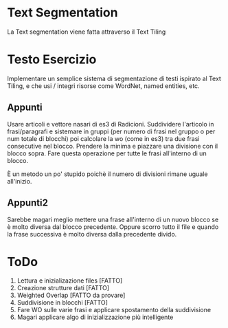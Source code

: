 # Text Segmentation
La Text segmentation viene fatta attraverso il Text Tiling

# Testo Esercizio
Implementare un semplice sistema di segmentazione di testi ispirato al Text Tiling, e che usi / integri risorse come WordNet, named entities, etc.

## Appunti
Usare articoli e vettore nasari di es3 di Radicioni.
Suddividere l'articolo in frasi/paragrafi e sistemare in gruppi (per numero di frasi nel gruppo o per num totale di blocchi)
poi calcolare la wo (come in es3) tra due frasi consecutive nel blocco. Prendere la minima e piazzare una divisione con il blocco sopra.
Fare questa operazione per tutte le frasi all'interno di un blocco.

È un metodo un po' stupido poichè il numero di divisioni rimane uguale all'inizio.

## Appunti2
Sarebbe magari meglio mettere una frase all'interno di un nuovo blocco se è molto diversa dal blocco precedente.
Oppure scorro tutto il file e quando la frase successiva è molto diversa dalla precedente divido.

# ToDo
1) Lettura e inizializazione files [FATTO]
2) Creazione strutture dati [FATTO]
3) Weighted Overlap [FATTO da provare]
4) Suddivisione in blocchi [FATTO]
5) Fare WO sulle varie frasi e applicare spostamento della suddivisione
6) Magari applicare algo di inizializzazione più intelligente